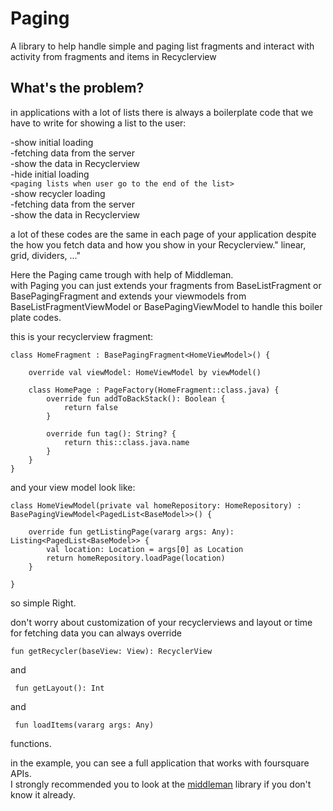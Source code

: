 # Paging
A library to help handle simple and paging list fragments and interact with activity from fragments and items in 
Recyclerview

## What's the problem?    
in applications with a lot of lists there is always a boilerplate code that we have to write for showing a list to the 
user:

-show initial loading    
-fetching data from the server    
-show the data in Recyclerview    
-hide initial loading     
`<paging lists when user go to the end of the list>`    
-show recycler loading     
-fetching data from the server    
-show the data in Recyclerview    

a lot of these codes are the same in each page of your application despite the how you fetch data and how you show in your Recyclerview." linear, grid, 
dividers, ..."

Here the Paging came trough with help of Middleman.        
with Paging you can just extends your fragments from BaseListFragment or BasePagingFragment
and extends your viewmodels from BaseListFragmentViewModel or BasePagingViewModel to handle 
this boiler plate codes. 

this is your recyclerview fragment:

    class HomeFragment : BasePagingFragment<HomeViewModel>() {

        override val viewModel: HomeViewModel by viewModel()

        class HomePage : PageFactory(HomeFragment::class.java) {
            override fun addToBackStack(): Boolean {
                return false
            }
    
            override fun tag(): String? {
                return this::class.java.name
            }
        }
    }

and your view model look like:


    class HomeViewModel(private val homeRepository: HomeRepository) : BasePagingViewModel<PagedList<BaseModel>>() {
    
        override fun getListingPage(vararg args: Any): Listing<PagedList<BaseModel>> {
            val location: Location = args[0] as Location
            return homeRepository.loadPage(location)
        }
    
    }

so simple Right.     

don't worry about customization of your recyclerviews and layout or time for fetching data you can always override 

    fun getRecycler(baseView: View): RecyclerView
and         

     fun getLayout(): Int

and     

     fun loadItems(vararg args: Any) 
     
functions.

in the example, you can see a full application that works with foursquare APIs.    
I strongly recommended you to look at the [middleman][1] library if you don't know it already.

[1]: https://medium.com/@MohamadKhaleghy/middleman-e9e26c0fe4a4    